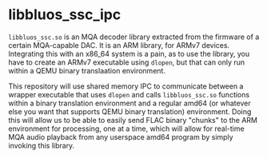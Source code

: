 # libbluos_ssc_ipc

`libbluos_ssc.so` is an MQA decoder library extracted from the firmware of a certain MQA-capable DAC. It is an ARM library, for ARMv7 devices.
Integrating this with an x86_64 system is a pain, as to use the library, you have to create an ARMv7 executable using `dlopen`, but that can only run within
a QEMU binary translaation environment.


This repository will use shared memory IPC to communicate between a wrapper executable that uses `dlopen` and calls `libbluos_ssc.so` functions within a binary translation environment and a regular amd64 (or whatever else you want that supports QEMU binary translation) environment. Doing this will allow us to be able to easily send FLAC binary "chunks" to the ARM environment for processing, one at a time, which will allow for real-time MQA audio playback from any userspace amd64 program by simply invoking this library.


